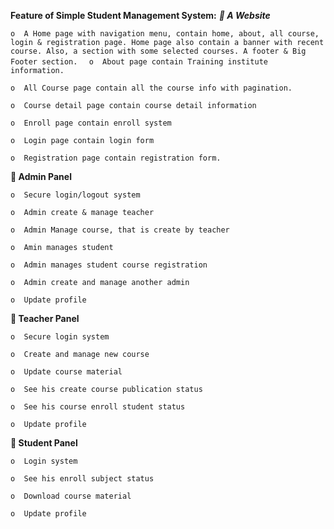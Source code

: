 **Feature of Simple Student Management System:** 
***	A Website***

`o	A Home page with navigation menu, contain home, about, all course, login & registration page. Home page also contain a banner with recent course. Also, a section with some selected courses. A footer & Big Footer section. 
`
`o	About page contain Training institute information.`

`o	All Course page contain all the course info with pagination.`

`o	Course detail page contain course detail information`

`o	Enroll page contain enroll system`

`o	Login page contain login form`

`o	Registration page contain registration form. `

**	Admin Panel**

`o	Secure login/logout system`

`o	Admin create & manage teacher`

`o	Admin Manage course, that is create by teacher`

`o	Amin manages student`

`o	Admin manages student course registration`

`o	Admin create and manage another admin `

`o	Update profile`

**	Teacher Panel**

`o	Secure login system`

`o	Create and manage new course`

`o	Update course material`

`o	See his create course publication status`

`o	See his course enroll student status`

`o	Update profile `

**	Student Panel**

`o	Login system`

`o	See his enroll subject status`

`o	Download course material`

`o	Update profile`
